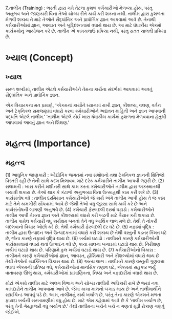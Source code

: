7_તાલીમ
(Training) : ભરતી દ્વારા ગમે તેટલા કુશળ કર્મચારીઓ મેળવ્યા હોય, પરંતુ અનુભવ અને જાણકારી વિના તેઓ યોગ્ય રીતે કાર્ય કરી શકતા નથી. તાલીમ દ્વારા કુશળતા મેળવી શકાય તે માટે તેઓને સૈદ્ઘાંતિક અને પ્રાધોગિક જ્ઞાન આપવામાં આવે છે. તેનાથી કર્મચારીઓમાં જ્ઞાન, આવડત અને બુદ્દિશ્નતામાં વધારો થાય છે. આ માટે ધંધાકીય એકમો કાર્યક્રમોનું આયોજન કરે છે. તાલીમ એ કામચલાઉ પ્રક્રિયા નથી, પરંતુ સતત ચાલતી પ્રક્રિયા છે.

# ખ્યાલ (Concept)

## ખ્યાલ

સરળ શબ્દોમાં, તાલીમ એટલે કર્મચારીઓને તેમના કાર્યના સંદર્ભમાં આપવામાં આવતું સૈદ્ઘાંતિક અને પ્રાધોગિક જ્ઞાન.

એક વિચારકના મત પ્રમાણે, ‘એકમનાં કાર્યોને ધ્યાનમાં રાખી જ્ઞાન, કૌશલ્ય, વલણ, વર્તન અને ટેક્‌નિકલ સમજણમાં વધારો કરવા કર્મચારીઓને અદ્યતન માહિતી અને જ્ઞાન આપવાની પદ્ઘતિ એટલે તાલીમ.'
'તાલીમ એટલે કોઈ ખાસ ધંધાકીય કાર્યમાં કુશળતા મેળવવાના હેતુથી આપવામાં આવતું જ્ઞાન અને શિક્ષણ.'

# મહત્ત્વ (Importance)

## મહત્ત્વ

(1) આધુનિક જાણકારી : ઔદ્યોગિક જગતમાં નવા સંશોધનો તથા ટેકનિકલ જ્ઞાનની ક્ષિતિજો વિસ્તરી રહી છે તેની સાથે કદમ મિલાવવા માટે દરેક કર્મચારીને તાલીમ આપવી જરૂરી છે.
(2) સલામતી : ખાસ કરીને મશીનરી સાથે કામ કરતા કર્મચારીઓને તાલીમ દ્વારા અકસ્માતથી બચાવી શકાય છે. તેઓ થાક કે કંટાળો અનુભવ્યા વિના ઉત્સાહથી કામ કરી શકે છે.
(3) કાર્યસંતોષ વધે : તાલીમ દરમિયાન કર્મચારીઓને જે કાર્ય અંગે તાલીમ આપી હોય તે જ કામ માટે તેને કામગીરી સોંપવામાં આવે છે જેથી તેઓ વધુ જુસ્સા સાથે કાર્ય કરે છે અને કાર્યસંતોષની લાગણી અનુભવે છે.
(4) કર્મચારી ફેરબદલી દરમાં ઘટાડો : કર્મચારીઓને તાલીમ આપી તેમના જ્ઞાન અને કૌશલ્યમાં વધારો કરી બઢતી માટે તૈયાર કરી શકાય છે. તાલીમ પામેલ કર્મચારી વધુ કાર્યક્ષમ બનતાં તેને વધુ આર્થિક લાભ મળે છે. તેથી તે નોકરી બદલવાનો વિચાર ઓછો કરે છે. તેથી કર્મચારી ફેરબદલી દર ઘટે છે.
(5) નફામાં વૃદ્ધિ : તાલીમ દ્વારા ઉત્પાદન અને ઉત્પાદકતામાં વધારો કરી શકાય છે તેથી વસ્તુની પડતર કિંમત ઘટે છે, જેના કારણે નફામાં વૃદ્ધિ થાય છે.
(6) ખર્ચમાં ઘટાડો : તાલીમને કારણે કર્મચારીઓની કાર્યક્ષમતામાં વધારો થતાં ઉત્પાદન વધે છે, કાચા માલના બગાડમાં ઘટાડો થાય છે. નિરીક્ષણ ખર્ચમાં ઘટાડો થાય છે. પરિણામે કુલ ખર્ચમાં ઘટાડો થાય છે.
(7) કર્મચારીઓનો વિકાસ : તાલીમને કારણે કર્મચારીઓમાં જ્ઞાન, આવડત, હોંશિયારી અને કૌશલ્યોમાં વધારો થાય છે તેથી તેઓનો વ્યક્તિગત વિકાસ થાય છે.
(8) અન્ય લાભ : તાલીમને કારણે વસ્તુની ગુણવત્તા વધતાં એકમની પ્રતિષ્ઠા વધે, કર્મચારીઓમાં માનસિક તણાવ ઘટે, એકમમાં સહકાર ભર્યું વાતાવરણ ઊભું થાય, કર્મચારીઓમાં પ્રામાણિકતા, નિષ્ઠા અને વફાદારીમાં વધારો થાય છે.

મોટાં એકમો તાલીમ માટે અલગ વિભાગ અને યોગ્ય તાલીમી અધિકારી રાખે છે જ્યાં નવા કામદારોને તાલીમ આપવામાં આવે છે. જેમાં કાચા માલનો બગાડ થાય છે અને તાલીમાર્થીને સ્ટાઈપેન્ડ આપવું પડે છે. આમ, તાલીમનું કાર્ય ખર્ચાળ છે, પરંતુ તેના કારણે એકમને મળતા ફાયદા ખર્ચની સરખામણીમાં વધુ હોય છે. માટે એમ કહેવામાં આવે છે કે ‘તાલીમ ખર્ચાળ છે, પરંતુ તેની ગેરહાજરી વધુ ખર્ચાળ છે.’ તેથી તાલીમના ખર્ચને ખર્ચ ન ગણતાં મૂડી રોકાણ ગણવું જોઈએ.
